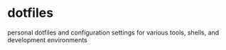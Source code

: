 # dotfiles
personal dotfiles and configuration settings for various tools, shells, and development environments
